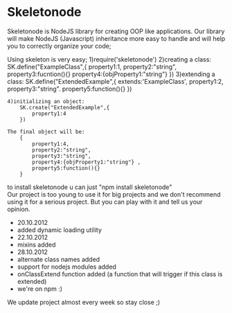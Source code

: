 Skeletonode
========

Skeletonode is NodeJS library for creating OOP like applications.
Our library will make NodeJS (Javascript) inheritance more easy to handle and will help you to correctly organize your code;



Using skeleton is very easy;
    1)require('skeletonode')
    2)creating a class:
        SK.define("ExampleClass",{
            property1:1,
            property2:"string",
            property3:fucntion(){}
            property4:{objProperty1:"string"}
        })
    3)extending a class:
        SK.define("ExtendedExample",{
            extends:'ExampleClass',
            property1:2,
            property3:"string".
            property5:function(){}
        })

    4)initializing an object:
        SK.create("ExtendedExample",{
            property1:4
        })

    The final object will be: 
        {
            property1:4,
            property2:"string",
            property3:"string",
            property4:{objProperty1:"string"} ,
            property5:function(){}
        }

to install skeletonode u can just "npm install skeletonode"    
Our project is too young to use it for big projects and we don't recommend using it for a serious project.
But you can play with it and tell us your opinion.

- 20.10.2012 
- added dynamic loading utility
- 22.10.2012
- mixins added
- 28.10.2012
- alternate class names added
- support for nodejs modules added 
- onClassExtend function added (a function that will trigger if this class is extended)
- we're on npm :)

We update project almost every week so stay close ;)